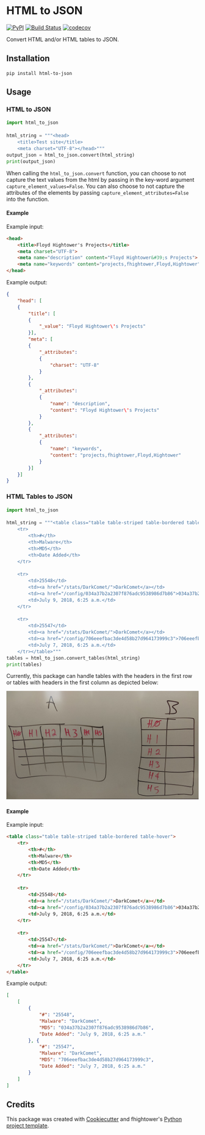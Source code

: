 # HTML to JSON

[![PyPI](https://img.shields.io/pypi/v/html-to-json.svg)](https://pypi.python.org/pypi/html-to-json)
[![Build Status](https://travis-ci.com/fhightower/html-to-json.svg?branch=main)](https://travis-ci.com/fhightower/html-to-json)
[![codecov](https://codecov.io/gh/fhightower/html-to-json/branch/main/graph/badge.svg?token=V0WOIXRGMM)](https://codecov.io/gh/fhightower/html-to-json)

Convert HTML and/or HTML tables to JSON.

## Installation

```
pip install html-to-json
```

## Usage

### HTML to JSON

```python
import html_to_json

html_string = """<head>
    <title>Test site</title>
    <meta charset="UTF-8"></head>"""
output_json = html_to_json.convert(html_string)
print(output_json)
```

When calling the `html_to_json.convert` function, you can choose to not capture the text values from the html by passing in the key-word argument `capture_element_values=False`. You can also choose to not capture the attributes of the elements by passing `capture_element_attributes=False` into the function.

#### Example

Example input:

```html
<head>
    <title>Floyd Hightower's Projects</title>
    <meta charset="UTF-8">
    <meta name="description" content="Floyd Hightower&#39;s Projects">
    <meta name="keywords" content="projects,fhightower,Floyd,Hightower">
</head>
```

Example output:

```json
{
    "head": [
    {
        "title": [
        {
            "_value": "Floyd Hightower\'s Projects"
        }],
        "meta": [
        {
            "_attributes":
            {
                "charset": "UTF-8"
            }
        },
        {
            "_attributes":
            {
                "name": "description",
                "content": "Floyd Hightower\'s Projects"
            }
        },
        {
            "_attributes":
            {
                "name": "keywords",
                "content": "projects,fhightower,Floyd,Hightower"
            }
        }]
    }]
}
```

### HTML Tables to JSON

```python
import html_to_json

html_string = """<table class="table table-striped table-bordered table-hover">
    <tr>
        <th>#</th>
        <th>Malware</th>
        <th>MD5</th>
        <th>Date Added</th>
    </tr>
    
    <tr>
        <td>25548</td>
        <td><a href="/stats/DarkComet/">DarkComet</a></td>
        <td><a href="/config/034a37b2a2307f876adc9538986d7b86">034a37b2a2307f876adc9538986d7b86</a></td>
        <td>July 9, 2018, 6:25 a.m.</td>
    </tr>
    
    <tr>
        <td>25547</td>
        <td><a href="/stats/DarkComet/">DarkComet</a></td>
        <td><a href="/config/706eeefbac3de4d58b27d964173999c3">706eeefbac3de4d58b27d964173999c3</a></td>
        <td>July 7, 2018, 6:25 a.m.</td>
    </tr></table>"""
tables = html_to_json.convert_tables(html_string)
print(tables)
```

Currently, this package can handle tables with the headers in the first row or tables with headers in the first column as depicted below:

![This package can handle tables with the headers in the first row or headers in the first column](./html_table_varieties.jpg)

#### Example

Example input:

```html
<table class="table table-striped table-bordered table-hover">
    <tr>
        <th>#</th>
        <th>Malware</th>
        <th>MD5</th>
        <th>Date Added</th>
    </tr>
    
    <tr>
        <td>25548</td>
        <td><a href="/stats/DarkComet/">DarkComet</a></td>
        <td><a href="/config/034a37b2a2307f876adc9538986d7b86">034a37b2a2307f876adc9538986d7b86</a></td>
        <td>July 9, 2018, 6:25 a.m.</td>
    </tr>
    
    <tr>
        <td>25547</td>
        <td><a href="/stats/DarkComet/">DarkComet</a></td>
        <td><a href="/config/706eeefbac3de4d58b27d964173999c3">706eeefbac3de4d58b27d964173999c3</a></td>
        <td>July 7, 2018, 6:25 a.m.</td>
    </tr>
</table>
```

Example output:

```json
[
    [
        {
            "#": "25548",
            "Malware": "DarkComet",
            "MD5": "034a37b2a2307f876adc9538986d7b86",
            "Date Added": "July 9, 2018, 6:25 a.m."
        }, {
            "#": "25547",
            "Malware": "DarkComet",
            "MD5": "706eeefbac3de4d58b27d964173999c3",
            "Date Added": "July 7, 2018, 6:25 a.m."
        }
    ]
]
```

## Credits

This package was created with [Cookiecutter](https://github.com/audreyr/cookiecutter) and fhightower's [Python project template](https://github.com/fhightower-templates/python-project-template).
